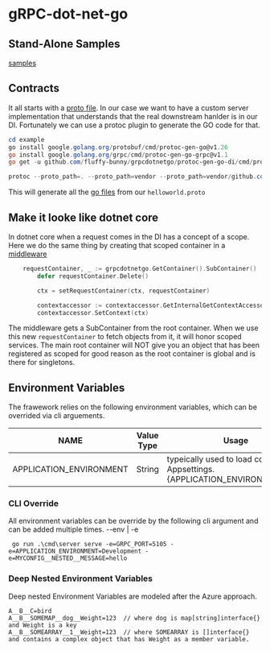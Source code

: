 # gRPC-dot-net-go

## Stand-Alone Samples

[samples](https://github.com/fluffy-bunny/grpcdotnetgo-samples)  

## Contracts  
It all starts with a [proto file](example/internal/grpcContracts/helloworld/helloworld.proto).  In our case we want to have a custom server implementation that understands that the real downstream hanlder is in our DI.  Fortunately we can use a protoc plugin to generate the GO code for that.  

```powershell
cd example
go install google.golang.org/protobuf/cmd/protoc-gen-go@v1.26
go install google.golang.org/grpc/cmd/protoc-gen-go-grpc@v1.1
go get -u github.com/fluffy-bunny/grpcdotnetgo/protoc-gen-go-di/cmd/protoc-gen-go-di

protoc --proto_path=. --proto_path=vendor --proto_path=vendor/github.com/fluffy-bunny  --go_out=. --go_opt=paths=source_relative --go-grpc_out=. --go-grpc_opt=paths=source_relative --go-di_out=. --go-di_opt=paths=source_relative ./example/internal/grpcContracts/helloworld/helloworld.proto

```
This will generate all the [go files](example/internal/grpcContracts/helloworld) from our ```helloworld.proto```  

## Make it looke like dotnet core  
In dotnet core when a request comes in the DI has a concept of a scope.  Here we do the same thing by creating that scoped container in a [middleware](middleware/dicontext/dicontext.go)  

```go
    requestContainer, _ := grpcdotnetgo.GetContainer().SubContainer()
		defer requestContainer.Delete()

		ctx = setRequestContainer(ctx, requestContainer)

		contextaccessor := contextaccessor.GetInternalGetContextAccessorFromContainer(requestContainer)
		contextaccessor.SetContext(ctx)
```
The middleware gets a SubContainer from the root container.  When we use this new ```requestContainer``` to fetch objects from it, it will honor scoped services.  The main root container will NOT give you an object that has been registered as scoped for good reason as the root container is global and is there for singletons. 

## Environment Variables  
The frawework relies on the following environment variables, which can be overrided via cli arguements.  

NAME | Value Type | Usage |
------ | ------ | ------
APPLICATION_ENVIRONMENT   | String | typeically used to load configs Appsettings.{APPLICATION_ENVIRONMENT}.yml |

### CLI Override 
All environment variables can be override by the following cli argument and can be added multiple times.
--env | -e
```
 go run .\cmd\server serve -e=GRPC_PORT=5105 -e=APPLICATION_ENVIRONMENT=Development -e=MYCONFIG__NESTED__MESSAGE=hello
```
### Deep Nested Environment Variables  
Deep nested Environment Variables are modeled after the Azure approach. 
```
A__B__C=bird
A__B__SOMEMAP__dog__Weight=123  // where dog is map[string]interface{} and Weight is a key
A__B__SOMEARRAY__1__Weight=123  // where SOMEARRAY is []interface{} and contains a complex object that has Weight as a member variable.

```

 
